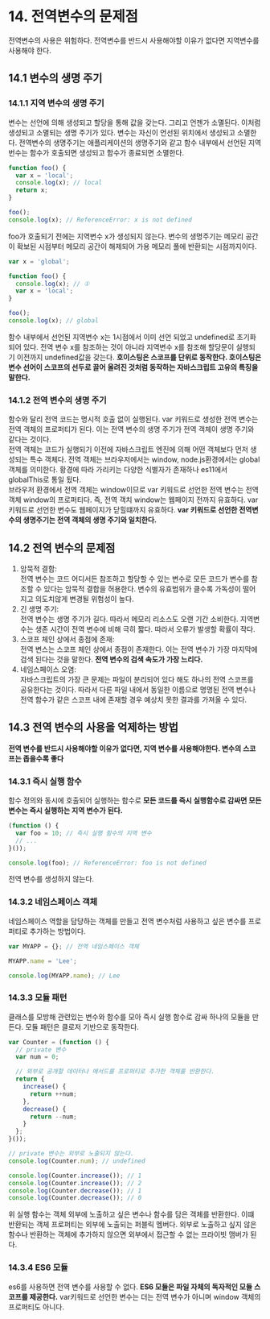 # 14. 전역변수의 문제점
전역변수의 사용은 위험하다. 전역변수를 반드시 사용해야할 이유가 없다면 지역변수를 사용해야 한다.
## 14.1 변수의 생명 주기
### 14.1.1 지역 변수의 생명 주기
변수는 선언에 의해 생성되고 할당을 통해 값을 갖는다. 그리고 언젠가 소멸된다. 이처럼 생성되고 소멸되는 생명 주기가 있다. 변수는 자신이 언선된 위치에서 생성되고 소멸한다. 전역변수의 생명주기는 애플리케이션의 생명주기와 같고 함수 내부에서 선언된 지역번수는 함수가 호출되면 생성되고 함수가 종료되면 소멸한다.
```js
function foo() {
  var x = 'local';
  console.log(x); // local
  return x;
}

foo();
console.log(x); // ReferenceError: x is not defined
```
foo가 호출되기 전에는 지역변수 x가 생성되지 않는다. 변수의 생명주기는 메모리 공간이 확보된 시점부터 메모리 공간이 해제되어 가용 메모리 풀에 반환되는 시점까지이다. </br>
```js
var x = 'global';

function foo() {
  console.log(x); // ①
  var x = 'local';
}

foo();
console.log(x); // global
```
함수 내부에서 선언된 지역변수 x는 1시점에서 이미 선언 되었고 undefined로 초기화 되어 있다. 전역 변수 x를 참조하는 것이 아니라 지역변수 x를 참조해 할당문이 실행되기 이전까지 undefined값을 갖는다.
**호이스팅은 스코프를 단위로 동작한다. 호이스팅은 변수 선어이 스코프의 선두로 끌어 올려진 것처럼 동작하는 자바스크립트 고유의 특징을 말한다.** 
### 14.1.2 전역 변수의 생명 주기
함수와 달리 전역 코드는 명시적 호출 없이 실행된다. var 키워드로 생성한 전역 변수는 전역 객체의 프로퍼티가 된다. 이는 전역 변수의 생명 주기가 전역 객체이 생명 주기와 같다는 것이다. </br>
전역 객체는 코드가 실행되기 이전에 자바스크립트 엔진에 의해 어떤 객체보다 먼저 생성되는 특수 객체다. 전역 객체는 브라우저에서는 window, node.js환경에서는 global 객체를 의미한다. 황경에 따라 가리키는 다양한 식별자가 존재하나 es11에서 globalThis로 통일 됬다. </br>
브라우저 환경에서 전역 객체는 window이므로 var 키워드로 선언한 전역 변수는 전역 객체 window의 프로퍼티다. 즉, 전역 객치 window는 웹페이지 전까지 유효하다. var 키워드로 선언한 변수도 웹페이지가 닫힐떄까지 유효하다. **var 키워드로 선언한 전역변수의 생명주기는 전역 객체의 생명 주기와 일치한다.**
## 14.2 전역 변수의 문제점
1. 암묵적 결함: </br>
  전역 변수는 코드 어디서든 참조하고 할당할 수 있는 변수로 모든 코드가 변수를 참조할 수 있다는 암묵적 결합을 허용한다. 변수의 유효범위가 클수록 가독성이 떨어지고 의도치않게 변경될 위험성이 높다.
2. 긴 생명 주기:</br>
  전역 변수는 생명 주기가 길다. 따라서 메모리 리소스도 오랜 기간 소비한다. 지역변수는 생존 시간이 전역 변수에 비해 극히 짧다. 따라서 오류가 발생할 확률이 작다.
3. 스코프 체인 상에서 종점에 존재:</br>
  전역 변스는 스코프 체인 상에서 종점이 존재한다. 이는 전역 변수가 가장 마지막에 검색 된다는 것을 말한다. **전역 변수의 검색 속도가 가장 느리다.** 
4. 네임스페이스 오염:</br>
  자바스크립트의 가장 큰 문제는 파일이 분리되어 있다 해도 하나의 전역 스코프를 공유한다는 것이다. 따라서 다른 파일 내에서 동일한 이름으로 명명된 전역 변수나 전역 함수가 같은 스코프 내에 존재할 경우 예상치 못한 결과를 가져올 수 있다.
## 14.3 전역 변수의 사용을 억제하는 방법
**전역 변수를 반드시 사용해야할 이유가 없다면, 지역 변수를 사용해야한다. 변수의 스코프는 좁을수록 좋다**
### 14.3.1 즉시 실행 함수
함수 정의와 동시에 호출되어 실행하는 함수로 **모든 코드를 즉시 실행함수로 감싸면 모든 변수는 즉시 실행하는 지역 변수가 된다.**
```js
(function () {
  var foo = 10; // 즉시 실행 함수의 지역 변수
  // ...
}());

console.log(foo); // ReferenceError: foo is not defined
```
전역 변수를 생성하지 않는다.
### 14.3.2 네임스페이스 객체
네임스페이스 역할을 담당하는 객체를 만들고 전역 변수처럼 사용하고 싶은 변수를 프로퍼티로 추가하는 방법이다.
```js
var MYAPP = {}; // 전역 네임스페이스 객체

MYAPP.name = 'Lee';

console.log(MYAPP.name); // Lee
```
### 14.3.3 모듈 패턴
클래스를 모방해 관련있는 변수와 함수를 모아 즉시 실행 함수로 감싸 하나의 모듈을 만든다. 모듈 패턴은 클로저 기반으로 동작한다. 
```js
var Counter = (function () {
  // private 변수
  var num = 0;

  // 외부로 공개할 데이터나 메서드를 프로퍼티로 추가한 객체를 반환한다.
  return {
    increase() {
      return ++num;
    },
    decrease() {
      return --num;
    }
  };
}());

// private 변수는 외부로 노출되지 않는다.
console.log(Counter.num); // undefined

console.log(Counter.increase()); // 1
console.log(Counter.increase()); // 2
console.log(Counter.decrease()); // 1
console.log(Counter.decrease()); // 0
```
위 실행 함수는 객체 외부에 노출하고 싶은 변수나 함수를 담은 객체를 반환한다. 이떄 반환되는 객체 프로퍼티는 외부에 노출되는 퍼블릭 멤버다. 외부로 노출하고 싶지 않은 함수나 반환하는 객체에 추가하지 않으면 외부에서 접근할 수 없는 프라이빗 맴버가 된다.
### 14.3.4 ES6 모듈
es6를 사용하면 전역 변수를 사용할 수 없다. **ES6 모듈은 파일 자체의 독자적인 모듈 스코프를 제공한다.** var키워드로 선언한 변수는 더는 전역 변수가 아니며 window 객체의 프로퍼티도 아니다. 